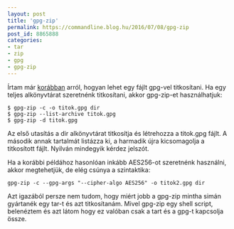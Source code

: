 ```yaml
---
layout: post
title: 'gpg-zip'
permalink: https://commandline.blog.hu/2016/07/08/gpg-zip
post_id: 8865888
categories: 
- tar
- zip
- gpg
- gpg-zip
---
```


Írtam már 
[korábban](http://commandline.blog.hu/2012/02/18/gpg_-c) arról, hogyan lehet egy fájlt gpg-vel titkosítani. Ha egy teljes alkönyvtárat szeretnénk titkosítani, akkor gpg-zip-et használhatjuk:

```
$ gpg-zip -c -o titok.gpg dir
$ gpg-zip --list-archive titok.gpg
$ gpg-zip -d titok.gpg
```

Az első utasítás a dir alkönyvtárat titkosítja és létrehozza a titok.gpg fájlt. A második annak tartalmát listázza ki, a harmadik újra kicsomagolja a titkosított fájlt. Nyilván mindegyik kérdez jelszót.

Ha a korábbi példához hasonlóan inkább AES256-ot szeretnénk használni, akkor megtehetjük, de elég csúnya a szintaktika:

```
gpg-zip -c --gpg-args "--cipher-algo AES256" -o titok2.gpg dir
```

Azt igazából persze nem tudom, hogy miért jobb a gpg-zip mintha simán gyártanék egy tar-t és azt titkosítanám. Mivel gpg-zip egy shell script, belenéztem és azt látom hogy ez valóban csak a tart és a gpg-t kapcsolja össze.